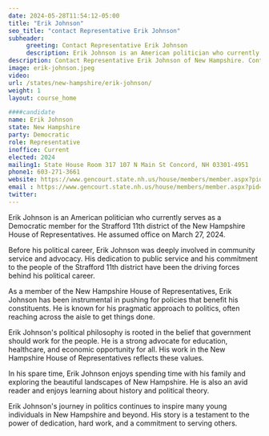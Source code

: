 ```yaml
---
date: 2024-05-28T11:54:12-05:00
title: "Erik Johnson"
seo_title: "contact Representative Erik Johnson"
subheader:
     greeting: Contact Representative Erik Johnson
     description: Erik Johnson is an American politician who currently serves as a Democratic member for the Strafford 11th district of the New Hampshire House of Representatives. He assumed office on March 27, 2024.
description: Contact Representative Erik Johnson of New Hampshire. Contact information for Erik Johnson includes email address, phone number, and mailing address.
image: erik-johnson.jpeg
video:
url: /states/new-hampshire/erik-johnson/
weight: 1
layout: course_home

####candidate
name: Erik Johnson
state: New Hampshire
party: Democratic
role: Representative
inoffice: Current
elected: 2024
mailing1: State House Room 317 107 N Main St Concord, NH 03301-4951
phone1: 603-271-3661
website: https://www.gencourt.state.nh.us/house/members/member.aspx?pid=11134/
email : https://www.gencourt.state.nh.us/house/members/member.aspx?pid=11134/
twitter: 
---
```

Erik Johnson is an American politician who currently serves as a Democratic member for the Strafford 11th district of the New Hampshire House of Representatives. He assumed office on March 27, 2024.

Before his political career, Erik Johnson was deeply involved in community service and advocacy. His dedication to public service and his commitment to the people of the Strafford 11th district have been the driving forces behind his political career.

As a member of the New Hampshire House of Representatives, Erik Johnson has been instrumental in pushing for policies that benefit his constituents. He is known for his pragmatic approach to politics, often reaching across the aisle to get things done.

Erik Johnson's political philosophy is rooted in the belief that government should work for the people. He is a strong advocate for education, healthcare, and economic opportunity for all. His work in the New Hampshire House of Representatives reflects these values.

In his spare time, Erik Johnson enjoys spending time with his family and exploring the beautiful landscapes of New Hampshire. He is also an avid reader and enjoys learning about history and political theory.

Erik Johnson's journey in politics continues to inspire many young individuals in New Hampshire and beyond. His story is a testament to the power of dedication, hard work, and a commitment to serving others.

